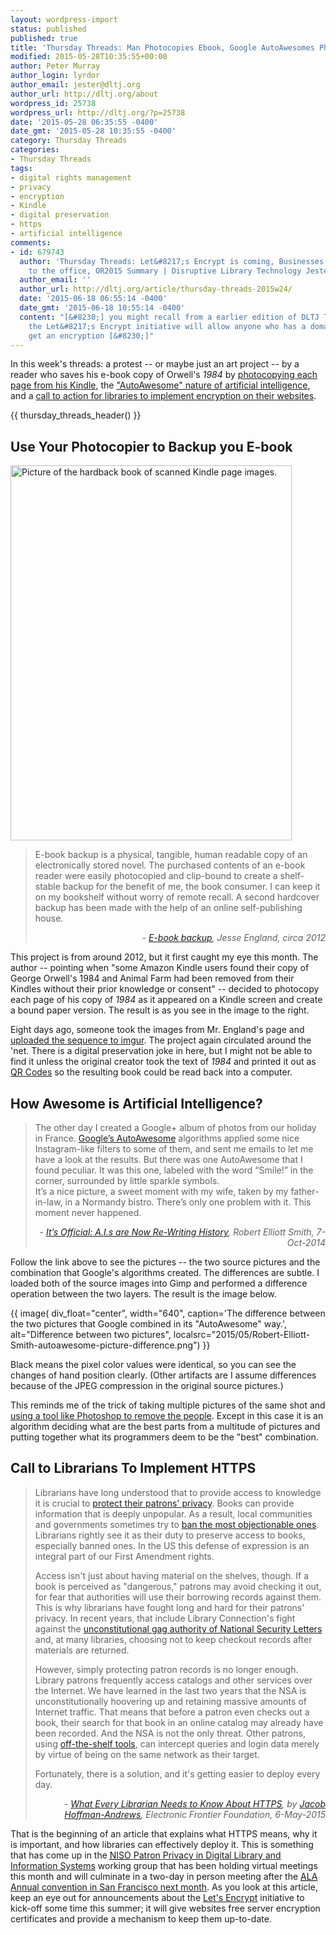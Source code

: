```yaml
---
layout: wordpress-import
status: published
published: true
title: 'Thursday Threads: Man Photocopies Ebook, Google AutoAwesomes Photos, Librarians Called to HTTPS'
modified: 2015-05-28T10:35:55+00:00
author: Peter Murray
author_login: lyrdor
author_email: jester@dltj.org
author_url: http://dltj.org/about
wordpress_id: 25738
wordpress_url: http://dltj.org/?p=25738
date: '2015-05-28 06:35:55 -0400'
date_gmt: '2015-05-28 10:35:55 -0400'
category: Thursday Threads
categories:
- Thursday Threads
tags:
- digital rights management
- privacy
- encryption
- Kindle
- digital preservation
- https
- artificial intelligence
comments:
- id: 679743
  author: 'Thursday Threads: Let&#8217;s Encrypt is coming, Businesses want you coming
    to the office, OR2015 Summary | Disruptive Library Technology Jester'
  author_email: ''
  author_url: http://dltj.org/article/thursday-threads-2015w24/
  date: '2015-06-18 06:55:14 -0400'
  date_gmt: '2015-06-18 10:55:14 -0400'
  content: "[&#8230;] you might recall from a earlier edition of DLTJ Thursday Threads,
    the Let&#8217;s Encrypt initiative will allow anyone who has a domain name to
    get an encryption [&#8230;]"
---
```


<p>In this week's threads:  a protest -- or maybe just an art project -- by a reader who saves his e-book copy of Orwell's <i>1984</i> by <a href="/article/thursday-threads-2015w21/#p25738-ebook-backup">photocopying each page from his Kindle</a>, the <a href="/article/thursday-threads-2015w21/#p25738-autoawesome">"AutoAwesome" nature of artificial intelligence</a>, and a <a href="/article/thursday-threads-2015w21/#p25738-library-https">call to action for libraries to implement encryption on their websites</a>.</p>
{{ thursday_threads_header() }}
<h2 id="p25738-ebook-backup">Use Your Photocopier to Backup you E-book</h2>
<p><img src="http://jesseengland.net/files/gimgs/9_newbookdocumentation5.jpg" width="450" height="600" alt="Picture of the hardback book of scanned Kindle page images." class="alignright" /></p>
<blockquote><p>E-book backup is a physical, tangible, human readable copy of an electronically stored novel. The purchased contents of an e-book reader were easily photocopied and clip-bound to create a shelf-stable backup for the benefit of me, the book consumer. I can keep it on my bookshelf without worry of remote recall. A second hardcover backup has been made with the help of an online self-publishing house.
<div style="text-align: right; width: 100%;"><cite>- <a href="http://jesseengland.net/index.php?/project/e-book-backup/" title="E-book backup | Jesse England">E-book backup</a>, Jesse England, circa 2012</cite></div>
</blockquote>
<p>This project is from around 2012, but it first caught my eye this month.  The author -- pointing when "some Amazon Kindle users found their copy of George Orwell's 1984 and Animal Farm had been removed from their Kindles without their prior knowledge or consent" -- decided to photocopy each page of his copy of <i>1984</i> as it appeared on a Kindle screen and create a bound paper version.  The result is as you see in the image to the right.</p>
<p>Eight days ago, someone took the images from Mr. England's page and <a href="https://imgur.com/gallery/UL2NY" title="Man Photocopies Kindle To Make Analog Backup Of Book | imgur">uploaded the sequence to imgur</a>.  The project again circulated around the 'net.  There is a digital preservation joke in here, but I might not be able to find it unless the original creator took the text of <em>1984</em> and printed it out as <a href="https://en.wikipedia.org/wiki/QR_code" title="QR Codes | Wikipedia">QR Codes</a> so the resulting book could be read back into a computer.</p>
<h2 id="p25738-autoawesome">How Awesome is Artificial Intelligence?</h2>
<blockquote><p>The other day I created a Google+ album of photos from our holiday in France. <a href="https://support.google.com/plus/answer/3113884?hl=en" target="_blank">Google&rsquo;s AutoAwesome</a> algorithms applied some nice Instagram-like filters to some of them, and sent me emails to let me have a look at the results. But there was one AutoAwesome that I found peculiar. It was this one, labeled with the word &ldquo;Smile!&rdquo; in the corner, surrounded by little sparkle symbols.<br />
It&rsquo;s a nice picture, a sweet moment with my wife, taken by my father-in-law, in a Normandy bistro. There&rsquo;s only one problem with it. This moment never happened.
<div style="text-align: right; width: 100%;"><cite>- <a href="http://petapixel.com/2014/10/07/official-s-now-re-writing-history/" title="It&rsquo;s Official: A.I.s are Now Re-Writing History | PetaPixel">It&rsquo;s Official: A.I.s are Now Re-Writing History</a>, Robert Elliott Smith, 7-Oct-2014</cite></div>
</blockquote>
<p>Follow the link above to see the pictures -- the two source pictures and the combination that Google's algorithms created.  The differences are subtle.  I loaded both of the source images into Gimp and performed a difference operation between the two layers.  The result is the image below.</p>
<p>{{ image(
    div_float="center",
    width="640",
    caption='The difference between the two pictures that Google combined in its "AutoAwesome" way.',
    alt="Difference between two pictures",
    localsrc="2015/05/Robert-Elliott-Smith-autoawesome-picture-difference.png") }}</p>
<p>Black means the pixel color values were identical, so you can see the changes of hand position clearly.  (Other artifacts are I assume differences because of the JPEG compression in the original source pictures.)</p>
<p>This reminds me of the trick of taking multiple pictures of the same shot and <a href="http://toomanyadapters.com/how-to-remove-people-travel-photos-photoshop/" title="HOW TO REMOVE PEOPLE FROM YOUR TRAVEL PHOTOS USING PHOTOSHOP | Too Many Adapters">using a tool like Photoshop to remove the people</a>.  Except in this case it is an algorithm deciding what are the best parts from a multitude of pictures and putting together what its programmers deem to be the "best" combination.</p>
<h2 id="p25738-library-https">Call to Librarians To Implement HTTPS</h2>
<blockquote><p>Librarians have long understood that to provide access to knowledge it is crucial to <a href="https://chooseprivacyweek.org/">protect their patrons' privacy</a>. Books can provide information that is deeply unpopular. As a result, local communities and governments sometimes try to <a href="http://www.ala.org/bbooks/" title="Banned &amp;amp; Challenged Books">ban the most objectionable ones</a>. Librarians rightly see it as their duty to preserve access to books, especially banned ones. In the US this defense of expression is an integral part of our First Amendment rights.</p>
<p>Access isn't just about having material on the shelves, though. If a book is perceived as "dangerous," patrons may avoid checking it out, for fear that authorities will use their borrowing records against them. This is why librarians have fought long and hard for their patrons' privacy. In recent years, that include Library Connection's fight against the <a href="http://www.ala.org/offices/oif/ifissues/usactlibrarians" title="USA PATRIOT Act: Doe v. Gonzales | Offices of the American Library Association">unconstitutional gag authority of National Security Letters</a> and, at many libraries, choosing not to keep checkout records after materials are returned.</p>
<p>However, simply protecting patron records is no longer enough. Library patrons frequently access catalogs and other services over the Internet. We have learned in the last two years that the NSA is unconstitutionally hoovering up and retaining massive amounts of Internet traffic. That means that before a patron even checks out a book, their search for that book in an online catalog may already have been recorded. And the NSA is not the only threat. Other patrons, using <a href="https://www.wireshark.org/docs/wsug_html/">off-the-shelf tools</a>, can intercept queries and login data merely by virtue of being on the same network as their target.</p>
<p>Fortunately, there is a solution, and it's getting easier to deploy every day.</p>
<div style="text-align: right; width: 100%;"><cite>- <a href="https://www.eff.org/deeplinks/2015/05/what-every-librarian-needs-know-about-https" title="What Every Librarian Needs to Know About HTTPS | Electronic Frontier Foundation">What Every Librarian Needs to Know About HTTPS</a>, by <a href="https://www.eff.org/about/staff/jacob-hoffman-andrews">Jacob Hoffman-Andrews</a>,  Electronic Frontier Foundation, 6-May-2015</cite></div>
</blockquote>
<p>That is the beginning of an article that explains what HTTPS means, why it is important, and how libraries can effectively deploy it.  This is something that has come up in the <a href="http://www.niso.org/topics/tl/patron_privacy/" title="Patron Privacy in Digital Library and Information Systems | National Information Standards Organization"><acronym title="National Information Standards Organization">NISO</acronym> Patron Privacy in Digital Library and Information Systems</a> working group that has been holding virtual meetings this month and will culminate in a two-day in person meeting after the <a href="http://alaac15.ala.org/" title="American Library Association 2015 Annual Conference homepage"><acronym title="American Library Association">ALA</acronym> Annual convention in San Francisco next month</a>.  As you look at this article, keep an eye out for announcements about the <a href="https://letsencrypt.org/" title="Let's Encrypt">Let's Encrypt</a> initiative to kick-off some time this summer; it will give websites free server encryption certificates and provide a mechanism to keep them up-to-date.</p>
